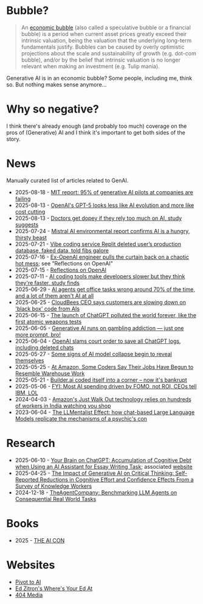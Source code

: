 # Bubble?

> An [economic bubble](https://en.wikipedia.org/wiki/Economic_bubble) (also called a speculative bubble or a financial bubble) is a period when current asset prices greatly exceed their intrinsic valuation, being the valuation that the underlying long-term fundamentals justify. Bubbles can be caused by overly optimistic projections about the scale and sustainability of growth (e.g. dot-com bubble), and/or by the belief that intrinsic valuation is no longer relevant when making an investment (e.g. Tulip mania).

Generative AI is in an economic bubble? Some people, including me, think so. But nothing makes sense anymore...

# Why so negative?

I think there's already enough (and probably too much) coverage on the pros of (Generative) AI and I think it's important to get both sides of the story.

# News

Manually curated list of articles related to GenAI.

* 2025-08-18 - [MIT report: 95% of generative AI pilots at companies are failing](https://fortune.com/2025/08/18/mit-report-95-percent-generative-ai-pilots-at-companies-failing-cfo/)
* 2025-08-13 - [OpenAI's GPT-5 looks less like AI evolution and more like cost cutting](https://www.theregister.com/2025/08/13/gpt_5_cost_cutting/)
* 2025-08-13 - [Doctors get dopey if they rely too much on AI, study suggests](https://www.theregister.com/2025/08/13/doctors_risk_being_deskilled_by_rely_on_ai/)
* 2025-07-24 - [Mistral AI environmental report confirms AI is a hungry, thirsty beast](https://www.theregister.com/2025/07/24/mistral_environmental_report_ai_cost/)
* 2025-07-21 - [Vibe coding service Replit deleted user’s production database, faked data, told fibs galore](https://www.theregister.com/2025/07/21/replit_saastr_vibe_coding_incident/)
* 2025-07-16 - [Ex-OpenAI engineer pulls the curtain back on a chaotic hot mess](https://www.theregister.com/2025/07/16/exopenai_engineers/); see "Reflections on OpenAI"
* 2025-07-15 - [Reflections on OpenAI](https://calv.info/openai-reflections)
* 2025-07-11 - [AI coding tools make developers slower but they think they're faster, study finds](https://www.theregister.com/2025/07/11/ai_code_tools_slow_down/)
* 2025-06-29 - [AI agents get office tasks wrong around 70% of the time, and a lot of them aren't AI at all](https://www.theregister.com/2025/06/29/ai_agents_fail_a_lot/)
* 2025-06-25 - [CloudBees CEO says customers are slowing down on 'black box' code from AIs](https://www.theregister.com/2025/06/25/cloudbees_ceo_interview_ai)
* 2025-06-15 - [The launch of ChatGPT polluted the world forever, like the first atomic weapons tests](https://www.theregister.com/2025/06/15/ai_model_collapse_pollution/)
* 2025-06-05 - [Generative AI runs on gambling addiction — just one more prompt, bro!](https://pivot-to-ai.com/2025/06/05/generative-ai-runs-on-gambling-addiction-just-one-more-prompt-bro/)
* 2025-06-04 - [OpenAI slams court order to save all ChatGPT logs, including deleted chats](https://arstechnica.com/tech-policy/2025/06/openai-says-court-forcing-it-to-save-all-chatgpt-logs-is-a-privacy-nightmare/)
* 2025-05-27 - [Some signs of AI model collapse begin to reveal themselves](https://www.theregister.com/2025/05/27/opinion_column_ai_model_collapse/)
* 2025-05-25 - [At Amazon, Some Coders Say Their Jobs Have Begun to Resemble Warehouse Work](https://archive.is/9V58J)
* 2025-05-21 - [Builder.ai coded itself into a corner – now it's bankrupt](https://www.theregister.com/2025/05/21/builderai_insolvency/)
* 2025-05-06 - [FYI: Most AI spending driven by FOMO, not ROI, CEOs tell IBM, LOL](https://www.theregister.com/2025/05/06/ibm_ai_investments/)
* 2024-04-03 - [Amazon's Just Walk Out technology relies on hundreds of workers in India watching you shop](https://www.businessinsider.com/amazons-just-walk-out-actually-1-000-people-in-india-2024-4)
* 2023-06-04 - [The LLMentalist Effect: how chat-based Large Language Models replicate the mechanisms of a psychic's con](https://softwarecrisis.dev/letters/llmentalist/)

# Research

* 2025-06-10 - [Your Brain on ChatGPT: Accumulation of Cognitive Debt when Using an AI Assistant for Essay Writing Task](https://arxiv.org/abs/2506.08872); associated [website](https://www.brainonllm.com/)
* 2025-04-25 - [The Impact of Generative AI on Critical Thinking: Self-Reported Reductions in Cognitive Effort and Confidence Effects From a Survey of Knowledge Workers](https://dl.acm.org/doi/10.1145/3706598.3713778)
* 2024-12-18 - [TheAgentCompany: Benchmarking LLM Agents on Consequential Real World Tasks](https://arxiv.org/abs/2412.14161)

# Books

* 2025 - [THE AI CON](https://thecon.ai/)

# Websites

* [Pivot to AI](https://pivot-to-ai.com/)
* [Ed Zitron's Where's Your Ed At](https://www.wheresyoured.at/)
* [404 Media](https://www.404media.co/)
